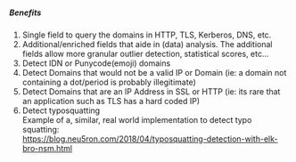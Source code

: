 ##### Benefits
1. Single field to query the domains in HTTP, TLS, Kerberos, DNS, etc.
1. Additional/enriched fields that aide in (data) analysis. The additional fields allow more granular outlier detection, statistical scores, etc...
1. Detect IDN or Punycode(emoji) domains
1. Detect Domains that would not be a valid IP or Domain (ie: a domain not containing a dot/period is probably illegitimate)
1. Detect Domains that are an IP Address in SSL or HTTP (ie: its rare that an application such as TLS has a hard coded IP)
1. Detect typosquatting  
Example of a, similar, real world implementation to detect typo squatting:  
https://blog.neu5ron.com/2018/04/typosquatting-detection-with-elk-bro-nsm.html